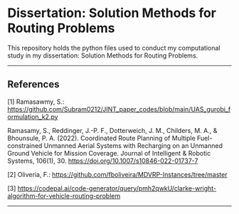 # Dissertation: Solution Methods for Routing Problems

This repository holds the python files used to conduct my computational study in my dissertation: Solution Methods for Routing Problems.

-----

## References

[1] Ramasawmy, S.: https://github.com/Subram0212/JINT_paper_codes/blob/main/UAS_gurobi_formulation_k2.py

Ramasamy, S., Reddinger, J.-P. F., Dotterweich, J. M., Childers, M. A., & Bhounsule, P. A. (2022). 
Coordinated Route Planning of Multiple Fuel-constrained Unmanned Aerial Systems with Recharging on an Unmanned Ground Vehicle for Mission Coverage. 
Journal of Intelligent & Robotic Systems, 
106(1), 
30. 
https://doi.org/10.1007/s10846-022-01737-7

[2] Oliveria, F.: https://github.com/fboliveira/MDVRP-Instances/tree/master

[3] https://codepal.ai/code-generator/query/pmh2qwkU/clarke-wright-algorithm-for-vehicle-routing-problem


------

